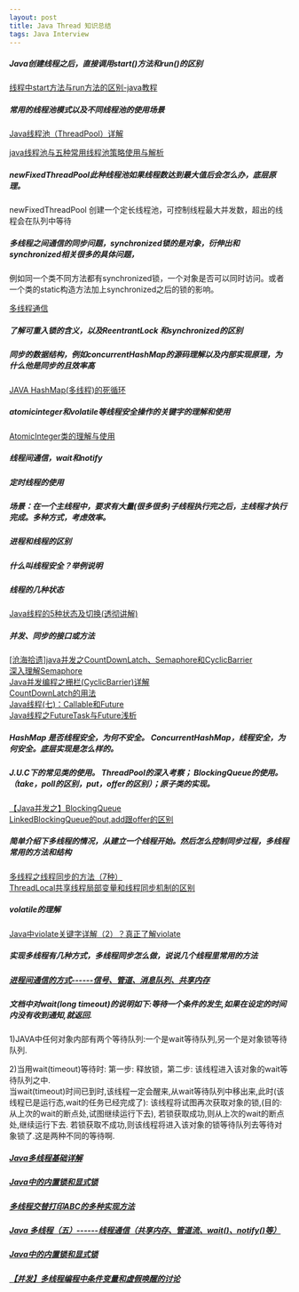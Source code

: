 ```yaml
---
layout: post
title: Java Thread 知识总结
tags: Java Interview
---
```


##### Java创建线程之后，直接调用start()方法和run()的区别

[线程中start方法与run方法的区别-java教程](http://blog.csdn.net/u010953266/article/details/46546543)

##### 常用的线程池模式以及不同线程池的使用场景

[Java线程池（ThreadPool）详解](http://www.cnblogs.com/kuoAT/p/6714762.html)

[java线程池与五种常用线程池策略使用与解析](http://blog.csdn.net/u011479540/article/details/51867886)

##### newFixedThreadPool此种线程池如果线程数达到最大值后会怎么办，底层原理。

newFixedThreadPool 创建一个定长线程池，可控制线程最大并发数，超出的线程会在队列中等待

##### 多线程之间通信的同步问题，synchronized锁的是对象，衍伸出和synchronized相关很多的具体问题，
例如同一个类不同方法都有synchronized锁，一个对象是否可以同时访问。或者一个类的static构造方法加上synchronized之后的锁的影响。

[多线程通信](http://blog.csdn.net/zen99t/article/details/50837634)

##### 了解可重入锁的含义，以及ReentrantLock 和synchronized的区别

##### 同步的数据结构，例如concurrentHashMap的源码理解以及内部实现原理，为什么他是同步的且效率高

[JAVA HashMap(多线程)的死循环](https://coolshell.cn/articles/9606.html)

##### atomicinteger和volatile等线程安全操作的关键字的理解和使用

[AtomicInteger类的理解与使用](http://blog.csdn.net/u012734441/article/details/51619751)

##### 线程间通信，wait和notify

##### 定时线程的使用

##### 场景：在一个主线程中，要求有大量(很多很多)子线程执行完之后，主线程才执行完成。多种方式，考虑效率。

##### 进程和线程的区别

##### 什么叫线程安全？举例说明

##### 线程的几种状态

[Java线程的5种状态及切换(透彻讲解)](http://blog.csdn.net/pange1991/article/details/53860651)

##### 并发、同步的接口或方法

[[沧海拾遗]java并发之CountDownLatch、Semaphore和CyclicBarrier](http://blog.csdn.net/yanhandle/article/details/9016329)  
[深入理解Semaphore](http://blog.csdn.net/qq_19431333/article/details/70212663)  
[Java并发编程之栅栏(CyclicBarrier)详解](http://blog.csdn.net/csujiangyu/article/details/44338307)  
[CountDownLatch的用法](https://www.jianshu.com/p/1ec1009ebab7)  
[Java线程(七)：Callable和Future](http://blog.csdn.net/ghsau/article/details/7451464)  
[Java线程之FutureTask与Future浅析](http://blog.csdn.net/zmx729618/article/details/51596414)

##### HashMap 是否线程安全，为何不安全。 ConcurrentHashMap，线程安全，为何安全。底层实现是怎么样的。

##### J.U.C下的常见类的使用。 ThreadPool的深入考察； BlockingQueue的使用。（take，poll的区别，put，offer的区别）；原子类的实现。

[【Java并发之】BlockingQueue](http://blog.csdn.net/suifeng3051/article/details/48807423)  
[LinkedBlockingQueue的put,add跟offer的区别](http://blog.csdn.net/z69183787/article/details/46986823)

##### 简单介绍下多线程的情况，从建立一个线程开始。然后怎么控制同步过程，多线程常用的方法和结构

[多线程之线程同步的方法（7种）](http://www.cnblogs.com/upcwanghaibo/p/6535505.html)  
[ThreadLocal共享线程局部变量和线程同步机制的区别](http://blog.csdn.net/u012516914/article/details/39268681)

##### volatile的理解

[Java中violate关键字详解（2）？真正了解violate](http://blog.csdn.net/it_dx/article/details/70045286?locationNum=4&fps=1)

##### 实现多线程有几种方式，多线程同步怎么做，说说几个线程里常用的方法

##### [进程间通信的方式------信号、管道、消息队列、共享内存](http://www.cnblogs.com/LUO77/p/5816326.html)

##### 文档中对wait(long timeout)的说明如下:等待一个条件的发生,如果在设定的时间内没有收到通知,就返回.

1)JAVA中任何对象内部有两个等待队列:一个是wait等待队列,另一个是对象锁等待队列.  

2)当用wait(timeout)等待时: 第一步: 释放锁，第二步: 该线程进入该对象的wait等待队列之中.  
当wait(timeout)时间已到时,该线程一定会醒来,从wait等待队列中移出来,此时(该线程已是运行态,wait的任务已经完成了):
该线程将试图再次获取对象的锁,(目的:从上次的wait的断点处,试图继续运行下去),
若锁获取成功,则从上次的wait的断点处,继续运行下去.
若锁获取不成功,则该线程将进入该对象的锁等待队列去等待对象锁了.这是两种不同的等待啊.

##### [Java多线程基础详解](https://blog.csdn.net/xiaokang123456kao/article/details/72794957)

##### [Java中的内置锁和显式锁](https://blog.csdn.net/xiaokang123456kao/article/details/72599061)

##### [多线程交替打印ABC的多种实现方法](https://blog.csdn.net/xiaokang123456kao/article/details/77331878)

##### [Java 多线程（五）------线程通信（共享内存、管道流、wait()、notify()等）](https://blog.csdn.net/Zen99T/article/details/50837634)

##### [Java中的内置锁和显式锁](https://blog.csdn.net/xiaokang123456kao/article/details/72599061)

##### [【并发】多线程编程中条件变量和虚假唤醒的讨论](https://blog.csdn.net/robinjwong/article/details/49842785)